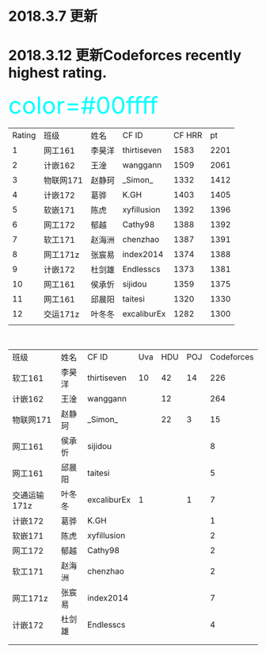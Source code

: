 # 2018.3.7 更新
# 2018.3.12 更新Codeforces recently highest rating.
<font color=#00ffff size=72>color=#00ffff</font>
<table>
   <tr>
      <td>Rating</td>
      <td>班级</td>
      <td>姓名</td>
      <td>CF ID</td>
      <td>CF HRR</td>
      <td>pt</td>
   </tr>
   <tr>
      <td>1</td>
      <td>网工161</td>
      <td>李昊洋</td>
      <td>thirtiseven</td>
      <td>1583</td>
      <td>2201</td>
   </tr>
   <tr>
      <td>2</td>
      <td>计嵌162</td>
      <td>王淦</td>
      <td>wanggann</td>
      <td>1509</td>
      <td>2061</td>
   </tr>
   <tr>
      <td>3</td>
      <td>物联网171</td>
      <td>赵静珂 </td>
      <td>_Simon_</td>
      <td>1332</td>
      <td>1412</td>
   </tr>
   <tr>
      <td>4</td>
      <td>计嵌172</td>
      <td>葛骅</td>
      <td>K.GH</td>
      <td>1403</td>
      <td>1405</td>
   </tr>
   <tr>
      <td>5</td>
      <td>软嵌171</td>
      <td>陈虎</td>
      <td>xyfillusion</td>
      <td>1392</td>
      <td>1396</td>
   </tr>
   <tr>
      <td>6</td>
      <td>网工172</td>
      <td>郁越</td>
      <td>Cathy98</td>
      <td>1388</td>
      <td>1392</td>
   </tr>
   <tr>
      <td>7</td>
      <td>软工171</td>
      <td>赵海洲</td>
      <td>chenzhao</td>
      <td>1387</td>
      <td>1391</td>
   </tr>
   <tr>
      <td>8</td>
      <td>网工171z</td>
      <td>张宸易</td>
      <td>index2014</td>
      <td>1374</td>
      <td>1388</td>
   </tr>
   <tr>
      <td>9</td>
      <td>计嵌172</td>
      <td>杜剑雄</td>
      <td>Endlesscs</td>
      <td>1373</td>
      <td>1381</td>
   </tr>
   <tr>
      <td>10</td>
      <td>网工161</td>
      <td>侯承忻</td>
      <td>sijidou</td>
      <td>1359</td>
      <td>1375</td>
   </tr>
   <tr>
      <td>11</td>
      <td>网工161</td>
      <td>邱晨阳</td>
      <td>taitesi</td>
      <td>1320</td>
      <td>1330</td>
   </tr>
   <tr>
      <td>12</td>
      <td>交运171z</td>
      <td>叶冬冬</td>
      <td>excaliburEx</td>
      <td>1282</td>
      <td>1300</td>
   </tr>
   <tr>
      <td></td>
   </tr>
</table>

<table align="center">
  <tr>
    <td>班级</td>
    <td>姓名</td>
    <td>CF ID</td>
    <td>Uva</td>
    <td>HDU</td>
    <td>POJ</td>
    <td>Codeforces</td>
  </tr>
  <tr>
    <td>软工161</td>
    <td>李昊洋</td>
    <td>thirtiseven</td>
    <td>10</td>
    <td>42</td>
    <td>14</td>
    <td>226</td>
  </tr>
  <tr>
    <td>计嵌162</td>
    <td>王淦</td>
    <td>wanggann</td>
    <td></td>
    <td>12</td>
    <td></td>
    <td>264</td>
  </tr>
  <tr>
    <td>物联网171</td>
    <td>赵静珂 </td>
    <td>_Simon_</td>
    <td></td>
    <td>22</td>
    <td>3</td>
    <td>15</td>
  </tr>
  <tr>
    <td>网工161</td>
    <td>侯承忻</td>
    <td>sijidou</td>
    <td></td>
    <td></td>
    <td></td>
    <td>8</td>
  </tr>
  <tr>
    <td>网工161</td>
    <td>邱晨阳</td>
    <td>taitesi</td>
    <td></td>
    <td></td>
    <td></td>
    <td>5</td>
  </tr>
  <tr>
    <td>交通运输171z</td>
    <td>叶冬冬</td>
    <td>excaliburEx</td>
    <td>1</td>
    <td></td>
    <td>1</td>
    <td>7</td>
  </tr>
  <tr>
    <td>计嵌172</td>
    <td>葛骅</td>
    <td>K.GH</td>
    <td></td>
    <td></td>
    <td></td>
    <td>1</td>
  </tr>
  <tr>
    <td>软嵌171</td>
    <td>陈虎</td>
    <td>xyfillusion</td>
    <td></td>
    <td></td>
    <td></td>
    <td>2</td>
  </tr>
  <tr>
    <td>网工172</td>
    <td>郁越</td>
    <td>Cathy98</td>
    <td></td>
    <td></td>
    <td></td>
    <td>2</td>
  </tr>
  <tr>
    <td>软工171</td>
    <td>赵海洲</td>
    <td>chenzhao</td>
    <td></td>
    <td></td>
    <td></td>
    <td>2</td>
  </tr>
  <tr>
    <td>网工171z</td>
    <td>张宸易</td>
    <td>index2014</td>
    <td></td>
    <td></td>
    <td></td>
    <td>7</td>
  </tr>
  <tr>
    <td>计嵌172</td>
    <td>杜剑雄</td>
    <td>Endlesscs</td>
    <td></td>
    <td></td>
    <td></td>
    <td>4</td>
  </tr>
  <tr>
    <td></td>
  </tr>
  <tr>
    <td></td>
  </tr>
</table>
